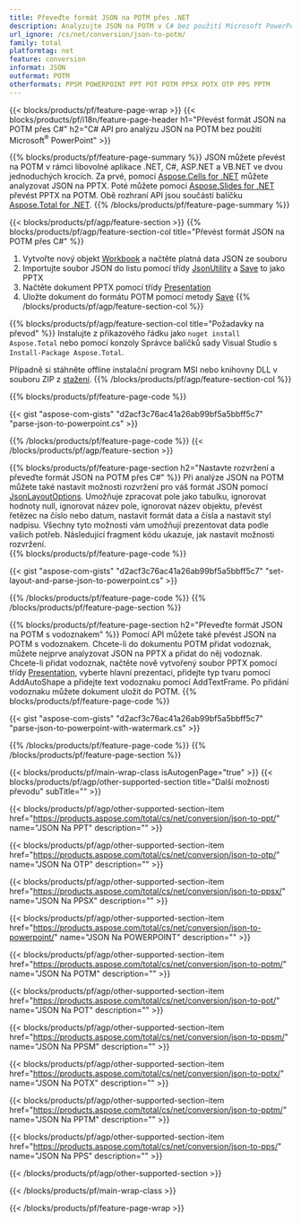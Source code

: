 ```yaml
---
title: Převeďte formát JSON na POTM přes .NET
description: Analyzujte JSON na POTM v C# bez použití Microsoft PowerPoint
url_ignore: /cs/net/conversion/json-to-potm/
family: total
platformtag: net
feature: conversion
informat: JSON
outformat: POTM
otherformats: PPSM POWERPOINT PPT POT POTM PPSX POTX OTP PPS PPTM
---
```

{{< blocks/products/pf/feature-page-wrap >}}
{{< blocks/products/pf/i18n/feature-page-header h1="Převést formát JSON na POTM přes C#" h2="C# API pro analýzu JSON na POTM bez použití Microsoft<sup>&reg;</sup> PowerPoint" >}}

{{% blocks/products/pf/feature-page-summary %}}
JSON můžete převést na POTM v rámci libovolné aplikace .NET, C#, ASP.NET a VB.NET ve dvou jednoduchých krocích. Za prvé, pomocí [Aspose.Cells for .NET](https://products.aspose.com/cells/net/) můžete analyzovat JSON na PPTX. Poté můžete pomocí [Aspose.Slides for .NET](https://products.aspose.com/slides/net/) převést PPTX na POTM. Obě rozhraní API jsou součástí balíčku [Aspose.Total for .NET](https://products.aspose.com/total/net/).
{{% /blocks/products/pf/feature-page-summary  %}}

{{< blocks/products/pf/agp/feature-section >}}
{{% blocks/products/pf/agp/feature-section-col title="Převést formát JSON na POTM přes C#" %}}
1. Vytvořte nový objekt [Workbook](https://reference.aspose.com/cells/net/aspose.cells/workbook) a načtěte platná data JSON ze souboru
2. Importujte soubor JSON do listu pomocí třídy [JsonUtility](https://reference.aspose.com/cells/net/aspose.cells.utility/jsonutility) a [Save](https://reference.aspose.com/cells/net/aspose.cells.workbook/save/methods/4) to jako PPTX
3. Načtěte dokument PPTX pomocí třídy [Presentation](https://reference.aspose.com/slides/net/aspose.slides/presentation)
4. Uložte dokument do formátu POTM pomocí metody [Save](https://reference.aspose.com/slides/net/aspose.slides.presentation/save/methods/5)
{{% /blocks/products/pf/agp/feature-section-col %}}

{{% blocks/products/pf/agp/feature-section-col title="Požadavky na převod" %}}
Instalujte z příkazového řádku jako ```nuget install Aspose.Total``` nebo pomocí konzoly Správce balíčků sady Visual Studio s ```Install-Package Aspose.Total```.

Případně si stáhněte offline instalační program MSI nebo knihovny DLL v souboru ZIP z [stažení](https://releases.aspose.com/total/net).
{{% /blocks/products/pf/agp/feature-section-col %}}

{{% blocks/products/pf/feature-page-code %}}

{{< gist "aspose-com-gists" "d2acf3c76ac41a26ab99bf5a5bbff5c7" "parse-json-to-powerpoint.cs" >}}


{{% /blocks/products/pf/feature-page-code %}}
{{< /blocks/products/pf/agp/feature-section >}}

{{% blocks/products/pf/feature-page-section  h2="Nastavte rozvržení a převeďte formát JSON na POTM přes C#" %}}
Při analýze JSON na POTM můžete také nastavit možnosti rozvržení pro váš formát JSON pomocí [JsonLayoutOptions](https://reference.aspose.com/cells/net/aspose.cells.utility/jsonlayoutoptions). Umožňuje zpracovat pole jako tabulku, ignorovat hodnoty null, ignorovat název pole, ignorovat název objektu, převést řetězec na číslo nebo datum, nastavit formát data a čísla a nastavit styl nadpisu. Všechny tyto možnosti vám umožňují prezentovat data podle vašich potřeb. Následující fragment kódu ukazuje, jak nastavit možnosti rozvržení.  
{{% blocks/products/pf/feature-page-code %}}

{{< gist "aspose-com-gists" "d2acf3c76ac41a26ab99bf5a5bbff5c7" "set-layout-and-parse-json-to-powerpoint.cs" >}}

{{% /blocks/products/pf/feature-page-code  %}}
{{% /blocks/products/pf/feature-page-section %}}

{{% blocks/products/pf/feature-page-section  h2="Převeďte formát JSON na POTM s vodoznakem" %}}
Pomocí API můžete také převést JSON na POTM s vodoznakem. Chcete-li do dokumentu POTM přidat vodoznak, můžete nejprve analyzovat JSON na PPTX a přidat do něj vodoznak. Chcete-li přidat vodoznak, načtěte nově vytvořený soubor PPTX pomocí třídy [Presentation](https://reference.aspose.com/slides/net/aspose.slides/presentation), vyberte hlavní prezentaci, přidejte typ tvaru pomocí AddAutoShape a přidejte text vodoznaku pomocí AddTextFrame. Po přidání vodoznaku můžete dokument uložit do POTM. 
{{% blocks/products/pf/feature-page-code %}}

{{< gist "aspose-com-gists" "d2acf3c76ac41a26ab99bf5a5bbff5c7" "parse-json-to-powerpoint-with-watermark.cs" >}}

{{% /blocks/products/pf/feature-page-code  %}}
{{% /blocks/products/pf/feature-page-section %}}

{{< blocks/products/pf/main-wrap-class isAutogenPage="true" >}}
{{< blocks/products/pf/agp/other-supported-section title="Další možnosti převodu" subTitle="" >}}

{{< blocks/products/pf/agp/other-supported-section-item href="https://products.aspose.com/total/cs/net/conversion/json-to-ppt/" name="JSON Na PPT" description="" >}}

{{< blocks/products/pf/agp/other-supported-section-item href="https://products.aspose.com/total/cs/net/conversion/json-to-otp/" name="JSON Na OTP" description="" >}}

{{< blocks/products/pf/agp/other-supported-section-item href="https://products.aspose.com/total/cs/net/conversion/json-to-ppsx/" name="JSON Na PPSX" description="" >}}

{{< blocks/products/pf/agp/other-supported-section-item href="https://products.aspose.com/total/cs/net/conversion/json-to-powerpoint/" name="JSON Na POWERPOINT" description="" >}}

{{< blocks/products/pf/agp/other-supported-section-item href="https://products.aspose.com/total/cs/net/conversion/json-to-potm/" name="JSON Na POTM" description="" >}}

{{< blocks/products/pf/agp/other-supported-section-item href="https://products.aspose.com/total/cs/net/conversion/json-to-pot/" name="JSON Na POT" description="" >}}

{{< blocks/products/pf/agp/other-supported-section-item href="https://products.aspose.com/total/cs/net/conversion/json-to-ppsm/" name="JSON Na PPSM" description="" >}}

{{< blocks/products/pf/agp/other-supported-section-item href="https://products.aspose.com/total/cs/net/conversion/json-to-potx/" name="JSON Na POTX" description="" >}}

{{< blocks/products/pf/agp/other-supported-section-item href="https://products.aspose.com/total/cs/net/conversion/json-to-pptm/" name="JSON Na PPTM" description="" >}}

{{< blocks/products/pf/agp/other-supported-section-item href="https://products.aspose.com/total/cs/net/conversion/json-to-pps/" name="JSON Na PPS" description="" >}}



{{< /blocks/products/pf/agp/other-supported-section >}}

{{< /blocks/products/pf/main-wrap-class >}}

{{< /blocks/products/pf/feature-page-wrap >}}
